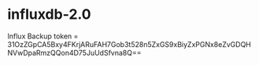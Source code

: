 # influxdb-2.0
Influx Backup
token = 31OzZGpCA5Bxy4FKrjARuFAH7Gob3t528n5ZxGS9xBiyZxPGNx8eZvGDQHNVwDpaRmzQQon4D75JuUdSfvna8Q==
